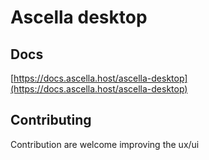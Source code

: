 # Ascella desktop

## Docs

[https://docs.ascella.host/ascella-desktop](https://docs.ascella.host/ascella-desktop)

## Contributing

Contribution are welcome improving the ux/ui
